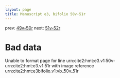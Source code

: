 ```yaml
---
layout: page
title: Manuscript e3, bifolio 50v-51r
---
```


prev: [49v-50r](../49v-50r/) next: [51v-52r](../51v-52r/)

# Bad data

Unable to format page for line urn:cite2:hmt:e3.v1:50v-urn:cite2:hmt:e3.v1:51r with image reference urn:cite2:hmt:e3bifolio.v1:vb_50v_51r
